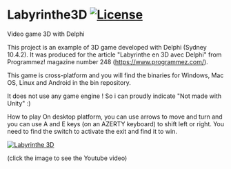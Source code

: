 # Labyrinthe3D [![License](https://img.shields.io/badge/License-MIT-green.svg)](https://opensource.org/licenses/MIT)
 Video game 3D with Delphi
 
This project is an example of 3D game developed with Delphi (Sydney 10.4.2). It was produced for the article "Labyrinthe en 3D avec Delphi" from Programmez! magazine number 248 (https://www.programmez.com/).

This game is cross-platform and you will find the binaries for Windows, Mac OS, Linux and Android in the bin repository.

It does not use any game engine ! So i can proudly indicate "Not made with Unity" :)

How to play
On desktop platform, you can use arrows to move and turn and you can use A and E keys (on an AZERTY keyboard) to shift left or right.
You need to find the switch to activate the exit and find it to win.

[![Labyrinthe 3D](http://img.youtube.com/vi/2BFXnisgW0g/0.jpg)](https://www.youtube.com/watch?v=2BFXnisgW0g)

(click the image to see the Youtube video)
